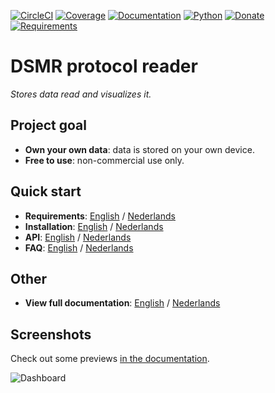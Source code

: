 [![CircleCI](https://circleci.com/gh/dennissiemensma/dsmr-reader/tree/master.svg?style=svg)](https://circleci.com/gh/dennissiemensma/dsmr-reader/tree/v3)
[![Coverage](https://codecov.io/github/dennissiemensma/dsmr-reader/coverage.svg?branch=master)](https://codecov.io/gh/dennissiemensma/dsmr-reader/branch/v3)
[![Documentation](https://readthedocs.org/projects/dsmr-reader/badge/?version=v2)](https://dsmr-reader.readthedocs.io/en/v3/)
[![Python](https://img.shields.io/badge/python-3.6%20|%203.7%20|%203.8-brightgreen.svg)](https://dsmr-reader.readthedocs.io/en/v3/requirements.html#python)
[![Donate](https://img.shields.io/badge/Donate-PayPal-brightgreen.svg)](https://dsmr-reader.readthedocs.io/en/v3/donations.html)
[![Requirements](https://requires.io/github/dennissiemensma/dsmr-reader/requirements.svg?branch=v3)](https://requires.io/github/dennissiemensma/dsmr-reader/requirements/?branch=v3)

# DSMR protocol reader
*Stores data read and visualizes it.*

## Project goal
- **Own your own data**: data is stored on your own device.
- **Free to use**: non-commercial use only.


## Quick start
- **Requirements**: [English](https://dsmr-reader.readthedocs.io/en/v3/requirements.html) / [Nederlands](https://dsmr-reader.readthedocs.io/nl/v3/requirements.html)
- **Installation**: [English](https://dsmr-reader.readthedocs.io/en/v3/installation.html) / [Nederlands](https://dsmr-reader.readthedocs.io/nl/v3/installation.html)
- **API**: [English](https://dsmr-reader.readthedocs.io/en/v3/api.html) / [Nederlands](https://dsmr-reader.readthedocs.io/nl/v3/api.html)
- **FAQ**: [English](https://dsmr-reader.readthedocs.io/en/v3/faq.html) / [Nederlands](https://dsmr-reader.readthedocs.io/nl/v3/faq.html)

## Other
- **View full documentation**: [English](https://dsmr-reader.readthedocs.io/en/v3/index.html) / [Nederlands](https://dsmr-reader.readthedocs.io/nl/v3/index.html)

## Screenshots
Check out some previews [in the documentation](https://dsmr-reader.readthedocs.io/en/v3/screenshots.html).

![Dashboard](https://dsmr-reader.readthedocs.io/en/v3/_static/screenshots/frontend/dashboard.png)
